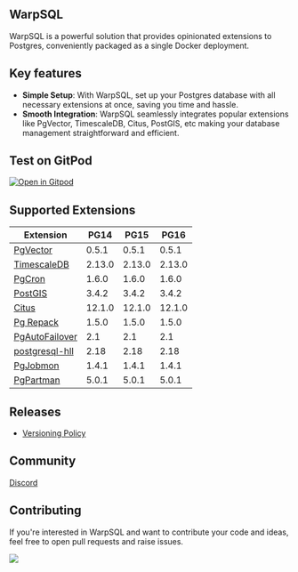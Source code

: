 ## WarpSQL
WarpSQL is a powerful solution that provides opinionated extensions to Postgres, conveniently packaged as a single Docker deployment.


## Key features
- **Simple Setup**: With WarpSQL, set up your Postgres database with all necessary extensions at once, saving you time and hassle.
- **Smooth Integration**: WarpSQL seamlessly integrates popular extensions like PgVector, TimescaleDB, Citus, PostGIS, etc making your database management straightforward and efficient.

## Test on GitPod
[![Open in Gitpod](https://gitpod.io/button/open-in-gitpod.svg)](https://gitpod.io/#https://github.com/ChakshuGautam/postgres-tsdb-vector-docker)

## Supported Extensions

| Extension                                                        | PG14   | PG15   | PG16   |
|------------------------------------------------------------------|--------|--------|--------|
| [PgVector](https://github.com/pgvector/pgvector)                 | 0.5.1  | 0.5.1  | 0.5.1  |
| [TimescaleDB](https://github.com/timescale/timescaledb)          | 2.13.0 | 2.13.0 | 2.13.0 |
| [PgCron](https://github.com/citusdata/pg_cron)                   | 1.6.0  | 1.6.0  | 1.6.0  |
| [PostGIS](https://postgis.net)                                   | 3.4.2  | 3.4.2  | 3.4.2  |
| [Citus](https://www.citusdata.com/)                              | 12.1.0 | 12.1.0 | 12.1.0 |
| [Pg Repack](https://github.com/reorg/pg_repack)                  | 1.5.0  | 1.5.0  | 1.5.0  |
| [PgAutoFailover](https://github.com/hapostgres/pg_auto_failover) | 2.1    | 2.1    | 2.1    |
| [postgresql-hll](https://github.com/citusdata/postgresql-hll)    | 2.18   | 2.18   | 2.18   |
| [PgJobmon](https://github.com/omniti-labs/pg_jobmon)             | 1.4.1  | 1.4.1  | 1.4.1  |
| [PgPartman](https://github.com/pgpartman/pg_partman)             | 5.0.1  | 5.0.1  | 5.0.1  |

## Releases
- [Versioning Policy](./docs/version-policy.md)


## Community
[Discord](https://bit.ly/C4GTCommunityChannel)

## Contributing
If you're interested in WarpSQL and want to contribute your code and ideas, feel free to open pull requests and raise issues.

<a href="https://github.com/Samagra-Development/WarpSQL/graphs/contributors">
  <img src="https://contrib.rocks/image?repo=Samagra-Development/WarpSQL" />
</a>


